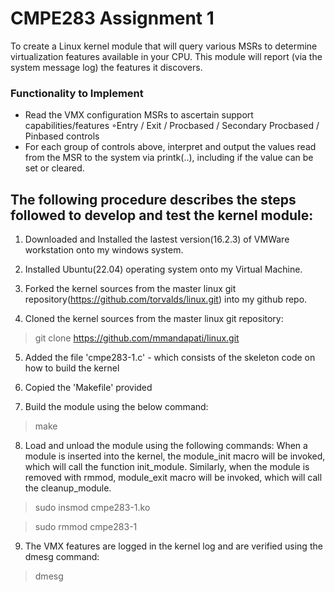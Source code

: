 # CMPE283 Assignment 1
To create a Linux kernel module that will query various MSRs to determine 
virtualization features available in your CPU. This module will report (via the system message log) the 
features it discovers.

### Functionality to Implement
- Read the VMX configuration MSRs to ascertain support capabilities/features
◦Entry / Exit / Procbased / Secondary Procbased / Pinbased controls
- For each group of controls above, interpret and output the values read from the MSR to the system
via printk(..), including if the value can be set or cleared.

## The following procedure describes the steps followed to develop and test the kernel module:

1) Downloaded and Installed the lastest version(16.2.3) of VMWare workstation onto my windows system.

2) Installed Ubuntu(22.04) operating system onto my Virtual Machine.

3) Forked the kernel sources from the master linux git repository(https://github.com/torvalds/linux.git) into my github repo.

4) Cloned the kernel sources from the master linux git repository:
> git clone https://github.com/mmandapati/linux.git

5) Added the file 'cmpe283-1.c' - which consists of the skeleton code on how to build the kernel

6) Copied the 'Makefile' provided

7) Build the module using the below command:
> make

8) Load and unload the module using the following commands:
When a module is inserted into the kernel, the module_init macro will be invoked, which will call the function init_module. 
Similarly, when the module is removed with rmmod, module_exit macro will be invoked, which will call the cleanup_module.
> sudo insmod cmpe283-1.ko

> sudo rmmod cmpe283-1

9) The VMX features are logged in the kernel log and are verified using the dmesg command:
> dmesg

